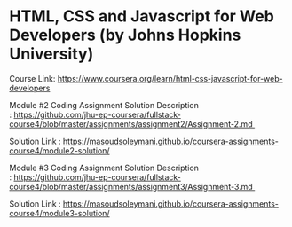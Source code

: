 # HTML, CSS and Javascript for Web Developers (by Johns Hopkins University)
Course Link: https://www.coursera.org/learn/html-css-javascript-for-web-developers


Module #2 Coding Assignment Solution
Description : https://github.com/jhu-ep-coursera/fullstack-course4/blob/master/assignments/assignment2/Assignment-2.md 

Solution Link : https://masoudsoleymani.github.io/coursera-assignments-course4/module2-solution/


Module #3 Coding Assignment Solution
Description : https://github.com/jhu-ep-coursera/fullstack-course4/blob/master/assignments/assignment3/Assignment-3.md 

Solution Link : https://masoudsoleymani.github.io/coursera-assignments-course4/module3-solution/


